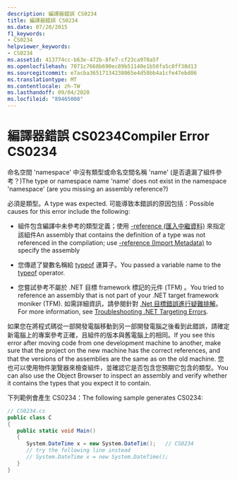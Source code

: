 ```yaml
---
description: 編譯器錯誤 CS0234
title: 編譯器錯誤 CS0234
ms.date: 07/20/2015
f1_keywords:
- CS0234
helpviewer_keywords:
- CS0234
ms.assetid: 413774cc-b63e-472b-8fe7-cf23ca970a5f
ms.openlocfilehash: 7071c7668b690ec89b51140e1b50fa5c0ff38d13
ms.sourcegitcommit: e7acba36517134238065e4d50bb4a1cfe47ebd06
ms.translationtype: MT
ms.contentlocale: zh-TW
ms.lasthandoff: 09/04/2020
ms.locfileid: "89465008"
---
```

# <a name="compiler-error-cs0234"></a><span data-ttu-id="69a5b-103">編譯器錯誤 CS0234</span><span class="sxs-lookup"><span data-stu-id="69a5b-103">Compiler Error CS0234</span></span>
<span data-ttu-id="69a5b-104">命名空間 'namespace' 中沒有類型或命名空間名稱 'name' (是否遺漏了組件參考？)</span><span class="sxs-lookup"><span data-stu-id="69a5b-104">The type or namespace name 'name' does not exist in the namespace 'namespace' (are you missing an assembly reference?)</span></span>  
  
 <span data-ttu-id="69a5b-105">必須是類型。</span><span class="sxs-lookup"><span data-stu-id="69a5b-105">A type was expected.</span></span> <span data-ttu-id="69a5b-106">可能導致本錯誤的原因包括：</span><span class="sxs-lookup"><span data-stu-id="69a5b-106">Possible causes for this error include the following:</span></span>  
  
- <span data-ttu-id="69a5b-107">組件包含編譯中未參考的類型定義；使用 [-reference (匯入中繼資料)](../compiler-options/reference-compiler-option.md) 來指定該組件</span><span class="sxs-lookup"><span data-stu-id="69a5b-107">An assembly that contains the definition of a type was not referenced in the compilation; use [-reference (Import Metadata)](../compiler-options/reference-compiler-option.md) to specify the assembly</span></span>  
  
- <span data-ttu-id="69a5b-108">您傳遞了變數名稱給 [typeof](../operators/type-testing-and-cast.md#typeof-operator) 運算子。</span><span class="sxs-lookup"><span data-stu-id="69a5b-108">You passed a variable name to the [typeof](../operators/type-testing-and-cast.md#typeof-operator) operator.</span></span>  
  
- <span data-ttu-id="69a5b-109">您嘗試參考不屬於 .NET 目標 framework 標記的元件 (TFM) 。</span><span class="sxs-lookup"><span data-stu-id="69a5b-109">You tried to reference an assembly that is not part of your .NET target framework moniker (TFM).</span></span> <span data-ttu-id="69a5b-110">如需詳細資訊，請參閱針對 [.Net 目標錯誤進行疑難排解](/visualstudio/msbuild/troubleshooting-dotnet-framework-targeting-errors)。</span><span class="sxs-lookup"><span data-stu-id="69a5b-110">For more information, see [Troubleshooting .NET Targeting Errors](/visualstudio/msbuild/troubleshooting-dotnet-framework-targeting-errors).</span></span>  
  
 <span data-ttu-id="69a5b-111">如果您在將程式碼從一部開發電腦移動到另一部開發電腦之後看到此錯誤，請確定新電腦上的專案參考正確，且組件的版本與舊電腦上的相同。</span><span class="sxs-lookup"><span data-stu-id="69a5b-111">If you see this error after moving code from one development machine to another, make sure that the project on the new machine has the correct references, and that the versions of the assemblies are the same as on the old machine.</span></span> <span data-ttu-id="69a5b-112">您也可以使用物件瀏覽器來檢查組件，並確認它是否包含您預期它包含的類型。</span><span class="sxs-lookup"><span data-stu-id="69a5b-112">You can also use the Object Browser to inspect an assembly and verify whether it contains the types that you expect it to contain.</span></span>  
  
 <span data-ttu-id="69a5b-113">下列範例會產生 CS0234：</span><span class="sxs-lookup"><span data-stu-id="69a5b-113">The following sample generates CS0234:</span></span>  
  
```csharp  
// CS0234.cs  
public class C  
{  
   public static void Main()  
   {  
      System.DateTime x = new System.DateTim();   // CS0234  
      // try the following line instead  
      // System.DateTime x = new System.DateTime();  
   }  
}  
```
